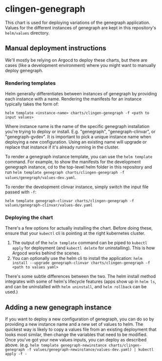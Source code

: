 # clingen-genegraph

This chart is used for deploying variations of the genegraph application. Values for the different instances of genegraph are kept in this repository's `helm/values` directory.

## Manual deployment instructions

We'll mostly be relying on Argocd to deploy these charts, but there are cases (like a development environment) where you might want to manually deploy genegraph.

### Rendering templates

Helm generally differentiates between instances of genegraph by providing each instance with a name. Rendering the manifests for an instance typically takes the form of:

`helm template <instance-name> charts/clingen-genegraph -f <path to input values>`

Where instance name is the name of the specific genegraph installation you're trying to deploy or install. E.g. "genegraph", "genegraph-clinvar", or "genegraph-gvdev". It is important to pick a unique instance name when deploying a new configuration. Using an existing name will upgrade or replace that instance if it's already running in the cluster.

To render a genegraph instance template, you can use the `helm template` command. For example, to show the manifests for the development genegraph instance, cd to the top-level helm folder in this repository and run `helm template genegraph charts/clingen-genegraph -f values/genegraph/values-dev.yaml`.

To render the development clinvar instance, simply switch the input file passed with `-f`:

`helm template genegraph-clinvar charts/clingen-genegraph -f values/genegraph-clinvar/values-dev.yaml`

### Deploying the chart

There's a few options for actually installing the chart. Before doing these, ensure that your `kubectl` cli is pointing at the right kubernetes cluster.

1. The output of the `helm template` command can be piped to `kubectl apply` for deployment (and `kubectl delete` for uninstalling). This is how Argocd works behind the scenes.
2. You can optionally use the helm cli to install the application: `helm install --upgrade genegraph-clinvar charts/clingen-genegraph -f <path to values yaml>`

There's some subtle differences between the two. The helm install method integrates with some of helm's lifecycle features (apps show up in `helm ls`, and can be uninstalled with `helm uninstall`, and `helm rollback` can be used.)

## Adding a new genegraph instance

If you want to deploy a new configuration of genegraph, you can do so by providing a new instance name and a new set of values to helm. The quickest way is likely to copy a values file from an existing deployment that looks most similar, then change the variables that need to be modified. Once you've got your new values inputs, you can deploy as described above. (e.g. `helm template genegraph-newinstance charts/clingen-genegraph -f values/genegraph-newinstance/values-dev.yaml) | kubectl apply -f -`
